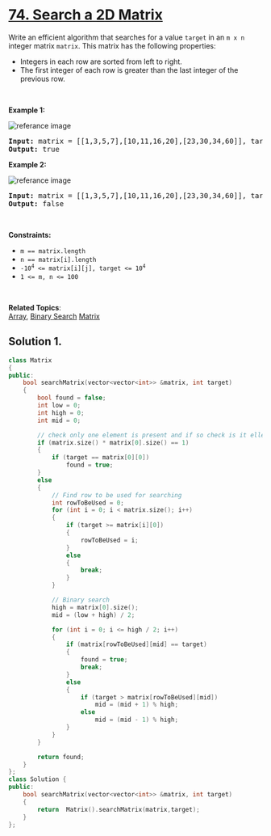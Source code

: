 
# [74. Search a 2D Matrix](https://leetcode.com/problems/search-a-2d-matrix/?envType=study-plan&id=data-structure-i)

<p>
Write an efficient algorithm that searches for a value <code>target</code> in an <code>m x n</code> integer matrix <code>matrix</code>. This matrix has the following properties:

<ul>
<li>Integers in each row are sorted from left to right.</li>
<li>The first integer of each row is greater than the last integer of the previous row.</li>
</ul>
</p>

<p>&nbsp;</p>
<p><strong>Example 1:</strong></p>

![referance image](https://assets.leetcode.com/uploads/2020/10/05/mat.jpg)
<pre><strong>Input:</strong> matrix = [[1,3,5,7],[10,11,16,20],[23,30,34,60]], target = 3
<strong>Output:</strong> true
</pre>

<p><strong>Example 2:</strong></p>

![referance image](https://assets.leetcode.com/uploads/2020/10/05/mat2.jpg)
<pre><strong>Input:</strong> matrix = [[1,3,5,7],[10,11,16,20],[23,30,34,60]], target = 13
<strong>Output:</strong> false
</pre>

<p>&nbsp;</p>
<p><strong>Constraints:</strong></p>

<ul>
    <li><code>m == matrix.length</code></li>
    <li><code>n == matrix[i].length</code></li>
    <li><code>-10<sup>4</sup> <= matrix[i][j], target <= 10<sup>4</sup> </code></li>
    <li><code>1 <= m, n <= 100</code></li>
</ul>

<p>&nbsp;</p>

**Related Topics**:  
[Array](https://leetcode.com/tag/array/),
[Binary Search](https://leetcode.com/tag/binary-search/)
[Matrix](https://leetcode.com/tag/matrix/)

## Solution 1.

```cpp
class Matrix
{
public:
    bool searchMatrix(vector<vector<int>> &matrix, int target)
    {
        bool found = false;
        int low = 0;
        int high = 0;
        int mid = 0;

        // check only one element is present and if so check is it ellement to be searched.
        if (matrix.size() * matrix[0].size() == 1)
        {
            if (target == matrix[0][0])
                found = true;
        }
        else
        {
            // Find row to be used for searching
            int rowToBeUsed = 0;
            for (int i = 0; i < matrix.size(); i++)
            {
                if (target >= matrix[i][0])
                {
                    rowToBeUsed = i;
                }
                else
                {
                    break;
                }
            }

            // Binary search
            high = matrix[0].size();
            mid = (low + high) / 2;

            for (int i = 0; i <= high / 2; i++)
            {
                if (matrix[rowToBeUsed][mid] == target)
                {
                    found = true;
                    break;
                }
                else
                {
                    if (target > matrix[rowToBeUsed][mid])
                        mid = (mid + 1) % high;
                    else
                        mid = (mid - 1) % high;
                }
            }
        }

        return found;
    }
};
class Solution {
public:
    bool searchMatrix(vector<vector<int>> &matrix, int target)
    {
        return  Matrix().searchMatrix(matrix,target);
    }
};
```